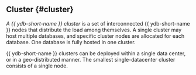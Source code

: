## Cluster {#cluster}

_A {{ ydb-short-name }} cluster_ is a set of interconnected {{ ydb-short-name }} nodes that distribute the load among themselves. A single cluster may host multiple databases, and specific cluster nodes are allocated for each database. One database is fully hosted in one cluster.

{{ ydb-short-name }} clusters can be deployed within a single data center, or in a geo-distributed manner. The smallest single-datacenter cluster consists of a single node.

